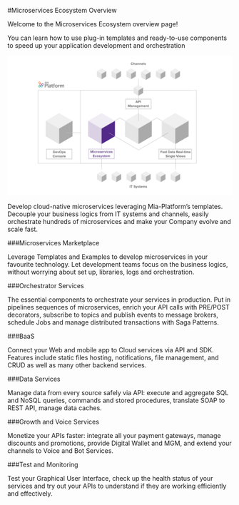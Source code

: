 #Microservices Ecosystem Overview


Welcome to the Microservices Ecosystem overview page!

You can learn how to use plug-in templates and ready-to-use components to speed up your application development and orchestration


![image alt text](img/microservices_ecosystem.png)

Develop cloud-native microservices leveraging Mia-Platform’s templates. Decouple your business logics from IT systems and channels, easily orchestrate hundreds of microservices and make
your Company evolve and scale fast.


###Microservices Marketplace

Leverage Templates and Examples to develop microservices in your favourite technology. Let development teams focus on the business logics, without worrying about set up, libraries, logs and orchestration.


###Orchestrator Services

The essential components to orchestrate your services in production. Put in pipelines sequences of microservices, enrich your API
calls with PRE/POST decorators, subscribe to topics and publish events to message brokers, schedule Jobs and manage distributed transactions with Saga Patterns.

###BaaS

Connect your Web and mobile app to Cloud services via API and SDK.
Features include static files hosting, notifications, file management, and CRUD as well as many other backend services.

###Data Services 

Manage data from every source safely via API: execute and aggregate SQL
and NoSQL queries, commands and stored procedures, translate SOAP to REST API, manage data caches.

###Growth and Voice Services

Monetize your APIs faster: integrate all your payment gateways, manage discounts and promotions, provide Digital Wallet and MGM, and extend your channels to Voice and Bot Services.

###Test and Monitoring 

Test your Graphical User Interface, check up the health status of your services and try out your APIs to understand if they are working efficiently and effectively.


